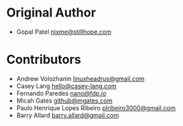 # Original Author
* Gopal Patel <nixme@stillhope.com>

# Contributors
* Andrew Volozhanin <linuxheadrus@gmail.com>
* Casey Lang <hello@casey-lang.com>
* Fernando Paredes <nano@fdp.io>
* Micah Gates <github@mgates.com>
* Paulo Henrique Lopes Ribeiro <plribeiro3000@gmail.com>
* Barry Allard <barry.allard@gmail.com>
